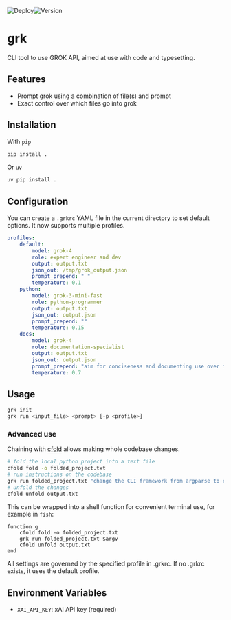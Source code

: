 ![Deploy](https://github.com/wr1/grk/actions/workflows/tests.yml/badge.svg)![Version](https://img.shields.io/github/v/release/wr1/grk)
# grk

CLI tool to use GROK API, aimed at use with code and typesetting. 

## Features

- Prompt grok using a combination of file(s) and prompt
- Exact control over which files go into grok

## Installation
With `pip`
```bash
pip install . 
```
Or `uv`
```bash
uv pip install . 
```

## Configuration
You can create a `.grkrc` YAML file in the current directory to set default options. It now supports multiple profiles.

```yaml
profiles:
    default:
        model: grok-4
        role: expert engineer and dev
        output: output.txt
        json_out: /tmp/grok_output.json
        prompt_prepend: " "
        temperature: 0.1  
    python:
        model: grok-3-mini-fast
        role: python-programmer
        output: output.txt
        json_out: output.json
        prompt_prepend: ""
        temperature: 0.15
    docs:
        model: grok-4
        role: documentation-specialist
        output: output.txt
        json_out: output.json
        prompt_prepend: "aim for conciseness and documenting use over implementation, "
        temperature: 0.7  
```

## Usage

```bash
grk init
grk run <input_file> <prompt> [-p <profile>]
```


### Advanced use
Chaining with [cfold](https://github.com/wr1/cfold) allows making whole codebase changes. 
 ```bash
 # fold the local python project into a text file
 cfold fold -o folded_project.txt
 # run instructions on the codebase
 grk run folded_project.txt "change the CLI framework from argparse to click"  
 # unfold the changes
 cfold unfold output.txt
 ```
This can be wrapped into a shell function for convenient terminal use, for example in `fish`: 
```shell
function g 
    cfold fold -o folded_project.txt
    grk run folded_project.txt $argv    
    cfold unfold output.txt
end
```


All settings are governed by the specified profile in .grkrc. If no .grkrc exists, it uses the default profile.

## Environment Variables

- `XAI_API_KEY`: xAI API key (required)

<!-- ## Documentation

For detailed documentation, visit our [MkDocs site](./docs/index.md) or run `mkdocs serve` locally after installing dependencies with `uv add mkdocs mkdocs-material`. -->
